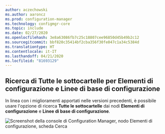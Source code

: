 ```yaml
---
author: aczechowski
ms.author: aaroncz
ms.prod: configuration-manager
ms.technology: configmgr-core
ms.topic: include
ms.date: 02/27/2020
ms.openlocfilehash: 3e8a63086fb7c25c18807cee96850d45b49b2c12
ms.sourcegitcommit: bbf820c35414bf2cba356f30fe047c1a34c5384d
ms.translationtype: HT
ms.contentlocale: it-IT
ms.lasthandoff: 04/21/2020
ms.locfileid: "81693129"
---
```

## <a name="search-all-subfolders-for-configuration-items-and-configuration-baselines"></a><a name="bkmk_search"></a> Ricerca di Tutte le sottocartelle per Elementi di configurazione e Linee di base di configurazione

<!--5891241-->

In linea con i miglioramenti apportati nelle versioni precedenti, è possibile usare l'opzione di ricerca **Tutte le sottocartelle** dai nodi **Elementi di configurazione** e **Linee di base di configurazione**.

![Screenshot della console di Configuration Manager, nodo Elementi di configurazione, scheda Cerca](../../media/5891241-ci-node-search-all-subfolders.png)
